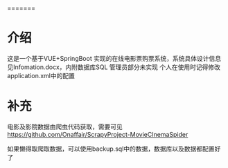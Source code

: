 
=======
# 介绍
 这是一个基于VUE+SpringBoot 实现的在线电影票购票系统，系统具体设计信息见Infomation.docx，内附数据库SQL
 管理员部分未实现
 个人在使用时记得修改application.xml中的配置
# 补充
电影及影院数据由爬虫代码获取，需要可见 https://github.com/Onaffair/ScrapyProject-MovieCInemaSpider

如果懒得取爬取数据，可以使用backup.sql中的数据，数据库以及数据都配置好了
